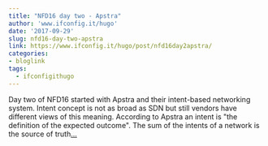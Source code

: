 ```yaml
---
title: "NFD16 day two - Apstra"
author: 'www.ifconfig.it/hugo'
date: '2017-09-29'
slug: nfd16-day-two-apstra
link: https://www.ifconfig.it/hugo/post/nfd16day2apstra/
categories:
- bloglink
tags:
  - ifconfigithugo
---
```


Day two of NFD16 started with Apstra and their intent-based networking system. Intent concept is not as broad as SDN but still vendors have different views of this meaning. According to Apstra an intent is "the definition of the expected outcome". The sum of the intents of a network is the source of truth[... <i class="fas fa-external-link-alt"></i>](https://www.ifconfig.it/hugo/post/nfd16day2apstra/)

